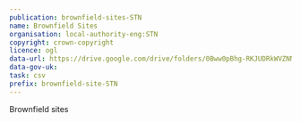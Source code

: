 ```yaml
---
publication: brownfield-sites-STN
name: Brownfield Sites
organisation: local-authority-eng:STN
copyright: crown-copyright
licence: ogl
data-url: https://drive.google.com/drive/folders/0Bww0pBhg-RKJUDRkWVZNNjVPREE
data-gov-uk: 
task: csv
prefix: brownfield-site-STN
---
```


Brownfield sites

